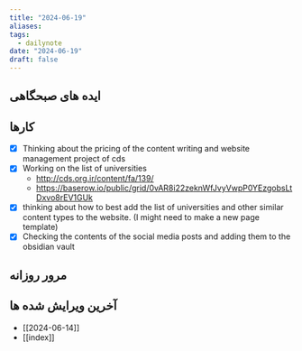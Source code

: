 ```yaml
---
title: "2024-06-19"
aliases: 
tags:
  - dailynote
date: "2024-06-19"
draft: false
---
```


## ایده های صبحگاهی



## کارها

- [x] Thinking about the pricing of the content writing and website management project of cds
- [x] Working on the list of universities
	- http://cds.org.ir/content/fa/139/
	- https://baserow.io/public/grid/0vAR8i22zeknWfJvyVwpP0YEzgobsLtDxvo8rEV1GUk
- [x] thinking about how to best add the list of universities and other similar content types to the website. (I might need to make a new page template)
- [x] Checking the contents of the social media posts and adding them to the obsidian vault

## مرور روزانه



## آخرین ویرایش شده ها
- [[2024-06-14]]
- [[index]]

